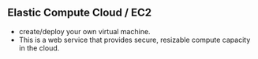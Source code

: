 ## Elastic Compute Cloud / EC2
- create/deploy your own virtual machine.
- This is a web service that provides secure, resizable compute capacity in the cloud.
